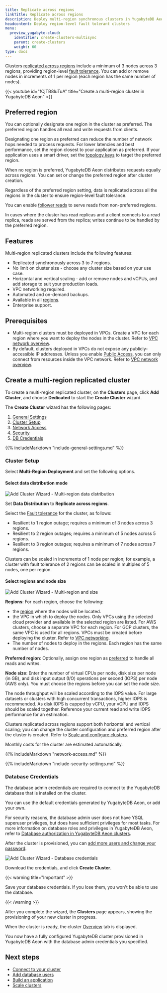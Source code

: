 ```yaml
---
title: Replicate across regions
linkTitle: Replicate across regions
description: Deploy multi-region synchronous clusters in YugabyteDB Aeon.
headcontent: Deploy region-level fault tolerant clusters
menu:
  preview_yugabyte-cloud:
    identifier: create-clusters-multisync
    parent: create-clusters
    weight: 60
type: docs
---
```


Clusters [replicated across regions](../../create-clusters-topology/#replicate-across-regions) include a minimum of 3 nodes across 3 regions, providing region-level [fault tolerance](../../create-clusters-overview/#fault-tolerance). You can add or remove nodes in increments of 1 per region (each region has the same number of nodes).

{{< youtube id="fCjTB8IuTuA" title="Create a multi-region cluster in YugabyteDB Aeon" >}}

## Preferred region

You can optionally designate one region in the cluster as preferred. The preferred region handles all read and write requests from clients.

Designating one region as preferred can reduce the number of network hops needed to process requests. For lower latencies and best performance, set the region closest to your application as preferred. If your application uses a smart driver, set the [topology keys](../../../../drivers-orms/smart-drivers/#topology-aware-load-balancing) to target the preferred region.

When no region is preferred, YugabyteDB Aeon distributes requests equally across regions. You can set or change the preferred region after cluster creation.

Regardless of the preferred region setting, data is replicated across all the regions in the cluster to ensure region-level fault tolerance.

You can enable [follower reads](../../../../explore/going-beyond-sql/follower-reads-ysql/) to serve reads from non-preferred regions.

In cases where the cluster has read replicas and a client connects to a read replica, reads are served from the replica; writes continue to be handled by the preferred region.

## Features

Multi-region replicated clusters include the following features:

- Replicated synchronously across 3 to 7 regions.
- No limit on cluster size - choose any cluster size based on your use case.
- Horizontal and vertical scaling - add or remove nodes and vCPUs, and add storage to suit your production loads.
- VPC networking required.
- Automated and on-demand backups.
- Available in all [regions](../../create-clusters-overview/#cloud-provider-regions).
- Enterprise support.

## Prerequisites

- Multi-region clusters must be deployed in VPCs. Create a VPC for each region where you want to deploy the nodes in the cluster. Refer to [VPC network overview](../../cloud-vpcs/cloud-vpc-intro/).
- By default, clusters deployed in VPCs do not expose any publicly-accessible IP addresses. Unless you enable [Public Access](../../../cloud-secure-clusters/add-connections/), you can only connect from resources inside the VPC network. Refer to [VPC network overview](../../cloud-vpcs/).

## Create a multi-region replicated cluster

To create a multi-region replicated cluster, on the **Clusters** page, click **Add Cluster**, and choose **Dedicated** to start the **Create Cluster** wizard.

The **Create Cluster** wizard has the following pages:

1. [General Settings](#general-settings)
1. [Cluster Setup](#cluster-setup)
1. [Network Access](#network-access)
1. [Security](#security)
1. [DB Credentials](#database-credentials)

{{% includeMarkdown "include-general-settings.md" %}}

### Cluster Setup

Select **Multi-Region Deployment** and set the following options.

#### Select data distribution mode

![Add Cluster Wizard - Multi-region data distribution](/images/yb-cloud/cloud-addcluster-multisync-data.png)

Set **Data Distribution** to **Replicate across regions**.

Select the [Fault tolerance](../../create-clusters-overview/#fault-tolerance) for the cluster, as follows:

- Resilient to 1 region outage; requires a minimum of 3 nodes across 3 regions.
- Resilient to 2 region outages; requires a minimum of 5 nodes across 5 regions.
- Resilient to 3 region outages; requires a minimum of 7 nodes across 7 regions.

Clusters can be scaled in increments of 1 node per region; for example, a cluster with fault tolerance of 2 regions can be scaled in multiples of 5 nodes, one per region.

#### Select regions and node size

![Add Cluster Wizard - Multi-region and size](/images/yb-cloud/cloud-addcluster-multisync.png)

**Regions**: For each region, choose the following:

- the [region](../../create-clusters-overview/#cloud-provider-regions) where the nodes will be located.
- the VPC in which to deploy the nodes. Only VPCs using the selected cloud provider and available in the selected region are listed. For AWS clusters, choose a separate VPC for each region. For GCP clusters, the same VPC is used for all regions. VPCs must be created before deploying the cluster. Refer to [VPC networking](../../cloud-vpcs/).
- The number of nodes to deploy in the regions. Each region has the same number of nodes.

**Preferred region**: Optionally, assign one region as [preferred](#preferred-region) to handle all reads and writes.

**Node size**: Enter the number of virtual CPUs per node, disk size per node (in GB), and disk input output (I/O) operations per second (IOPS) per node (AWS only). You must choose the regions before you can set the node size.

The node throughput will be scaled according to the IOPS value. For large datasets or clusters with high concurrent transactions, higher IOPS is recommended. As disk IOPS is capped by vCPU, your vCPU and IOPS should be scaled together. Reference your current read and write IOPS performance for an estimation.

Clusters replicated across regions support both horizontal and vertical scaling; you can change the cluster configuration and preferred region after the cluster is created. Refer to [Scale and configure clusters](../../../cloud-clusters/configure-clusters/#replicate-across-regions-clusters).

Monthly costs for the cluster are estimated automatically.

{{% includeMarkdown "network-access.md" %}}

{{% includeMarkdown "include-security-settings.md" %}}

### Database Credentials

The database admin credentials are required to connect to the YugabyteDB database that is installed on the cluster.

You can use the default credentials generated by YugabyteDB Aeon, or add your own.

For security reasons, the database admin user does not have YSQL superuser privileges, but does have sufficient privileges for most tasks. For more information on database roles and privileges in YugabyteDB Aeon, refer to [Database authorization in YugabyteDB Aeon clusters](../../../cloud-secure-clusters/cloud-users/).

After the cluster is provisioned, you can [add more users and change your password](../../../cloud-secure-clusters/add-users/).

![Add Cluster Wizard - Database credentials](/images/yb-cloud/cloud-addcluster-admin.png)

Download the credentials, and click **Create Cluster**.

{{< warning title="Important" >}}

Save your database credentials. If you lose them, you won't be able to use the database.

{{< /warning >}}

After you complete the wizard, the **Clusters** page appears, showing the provisioning of your new cluster in progress.

When the cluster is ready, the cluster [Overview](../../../cloud-monitor/overview/) tab is displayed.

You now have a fully configured YugabyteDB cluster provisioned in YugabyteDB Aeon with the database admin credentials you specified.

## Next steps

- [Connect to your cluster](../../../cloud-connect/)
- [Add database users](../../../cloud-secure-clusters/add-users/)
- [Build an application](/preview/tutorials/build-apps/)
- [Scale clusters](../../../cloud-clusters/configure-clusters/#replicate-across-regions-clusters)
